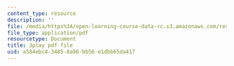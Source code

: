 ```yaml
---
content_type: resource
description: ''
file: /media/https%3A/open-learning-course-data-rc.s3.amazonaws.com/res-6-006-video-demonstrations-in-lasers-and-optics-spring-2008/a584ebc434858a96bb56e1dbb65da417_Qq_EFXj3wgw.pdf
file_type: application/pdf
resourcetype: Document
title: 3play pdf file
uid: a584ebc4-3485-8a96-bb56-e1dbb65da417
---
```

